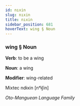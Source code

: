 ```yaml
---
id: nıxin
slug: nıxin
title: nıxin
sidebar_position: 681
hoverText: wing § Noun
---
```


### wing § Noun

**Verb**: to be a wing

**Noun**: a wing

**Modifier**: wing-related

Mixtec ndɨxin [nᵈɨʃin]

*Oto-Manguean Language Family*